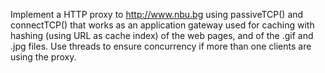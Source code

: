 Implement a HTTP proxy to http://www.nbu.bg using passiveTCP() and connectTCP() that works as an application gateway used for caching with hashing (using URL as cache index) of the web pages, and of the .gif and .jpg files. 
Use threads to ensure concurrency if more than one clients are using the proxy.
